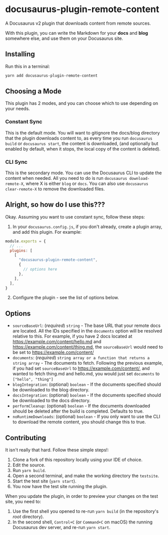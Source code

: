 # docusaurus-plugin-remote-content

A Docusaurus v2 plugin that downloads content from remote sources.

With this plugin, you can write the Markdown for your **docs** and **blog** somewhere else, and use them on your Docusaurus site.

## Installing

Run this in a terminal:

```bash
yarn add docusaurus-plugin-remote-content
```

## Choosing a Mode

This plugin has 2 modes, and you can choose which to use depending on your needs.

### Constant Sync

This is the default mode.
You will want to gitignore the docs/blog directory that the plugin downloads content to,
as every time you run `docusaurus build` or `docusaurus start`, the content is downloaded,
(and optionally but enabled by default, when it stops, the local copy of the content is deleted).

### CLI Sync

This is the secondary mode. You can use the Docusaurus CLI to update the content when needed.
All you need to do is run `docusaurus download-remote-X`, where X is either `blog` or `docs`.
You can also use `docusaurus clear-remote-X` to remove the downloaded files.

## Alright, so how do I use this???

Okay. Assuming you want to use constant sync, follow these steps:

1. In your `docusaurus.config.js`, if you don't already, create a plugin array, and add this plugin. For example:

```javascript
module.exports = {
  // ...
  plugins: [
    [
      "docusaurus-plugin-remote-content",
      {
        // options here
      },
    ],
  ],
}
```

2. Configure the plugin - see the list of options below.

## Options

- `sourceBaseUrl`: (_required_) `string` - The base URL that your remote docs are located.
  All the IDs specified in the `documents` option will be resolved relative to this.
  For example, if you have 2 docs located at https://example.com/content/hello.md and https://example.com/content/thing.md,
  the `sourceBaseUrl` would need to be set to https://example.com/content/
- `documents`: (_required_) `string array or a function that returns a string array` - The documents to fetch.
  Following the previous example, if you had set `sourceBaseUrl` to https://example.com/content/,
  and wanted to fetch thing.md and hello.md, you would just set `documents` to `["hello", "thing"]`
- `blogIntegration`: (optional) `boolean` - If the documents specified should be downloaded to the blog directory.
- `docsIntegration`: (optional) `boolean` - If the documents specified should be downloaded to the docs directory.
- `performCleanup`: (optional) `boolean` - If the documents downloaded should be deleted after the build is completed. Defaults to true.
- `noRuntimeDownloads`: (optional) `boolean` - If you only want to use the CLI to download the remote content, you should change this to true.

## Contributing

It isn't really that hard. Follow these simple steps!:

1. Clone a fork of this repository locally using your IDE of choice.
2. Edit the source.
3. Run `yarn build`.
4. Open a second terminal, and make the working directory the `testsite`.
5. Start the test site (`yarn start`).
6. You now have the test site running the plugin.

When you update the plugin, in order to preview your changes on the test site, you need to:

1. Use the first shell you opened to re-run `yarn build` (in the repository's _root_ directory).
2. In the second shell, `Control+C` (or `Command+C` on macOS) the running Docusaurus dev server, and re-run `yarn start`.
